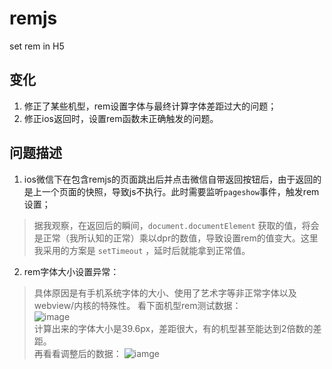# remjs
set rem in H5
## 变化

1. 修正了某些机型，rem设置字体与最终计算字体差距过大的问题；
2. 修正ios返回时，设置rem函数未正确触发的问题。
## 问题描述

1. ios微信下在包含remjs的页面跳出后并点击微信自带返回按钮后，由于返回的是上一个页面的快照，导致js不执行。此时需要监听`pageshow`事件，触发rem设置；
> 据我观察，在返回后的瞬间，`document.documentElement` 获取的值，将会是正常（我所认知的正常）乘以dpr的数值，导致设置rem的值变大。这里我采用的方案是 `setTimeout` ，延时后就能拿到正常值。
2. rem字体大小设置异常：  
> 具体原因是有手机系统字体的大小、使用了艺术字等非正常字体以及webview/内核的特殊性。
看下面机型rem测试数据：  
![image](https://img.yzcdn.cn/upload_files/2020/06/29/FvRQBqChTUOZA3H-9NZ5FLVBBj5s.jpg)  
计算出来的字体大小是39.6px，差距很大，有的机型甚至能达到2倍数的差距。  
再看看调整后的数据：
![iamge](https://img.yzcdn.cn/upload_files/2020/06/29/FjLpJk0-HTn3aQzZ5p2YTyUIA4TI.jpg)

